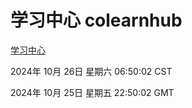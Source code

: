 # 学习中心 colearnhub
[学习中心](http://219.139.197.74:56308/colearnhub/)

2024年 10月 26日 星期六 06:50:02 CST

2024年 10月 25日 星期五 22:50:02 GMT
